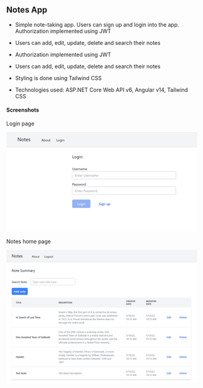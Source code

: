 ## Notes App

- Simple note-taking app. Users can sign up and login into the app. Authorization implemented using JWT

- Users can add, edit, update, delete and search their notes

- Authorization implemented using JWT

- Users can add, edit, update, delete and search their notes

- Styling is done using Tailwind CSS

- Technologies used: ASP.NET Core Web API v6, Angular v14, Tailwind CSS

#### Screenshots

Login page

<img title="" src="./Screenshots/Login.png" alt="">

Notes home page

<img title="" src="./Screenshots/Notes.png" alt="">
